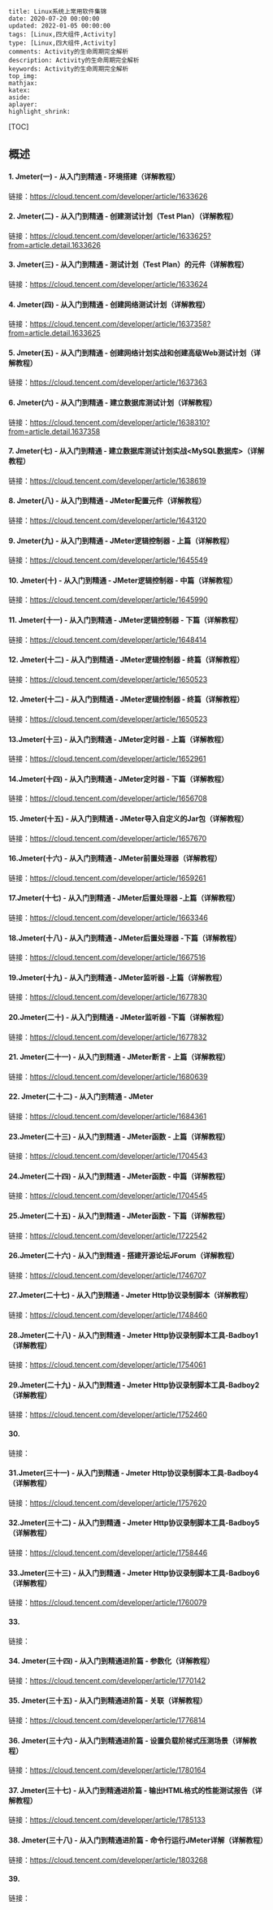```
title: Linux系统上常用软件集锦
date: 2020-07-20 00:00:00
updated: 2022-01-05 00:00:00
tags: [Linux,四大组件,Activity]
type: [Linux,四大组件,Activity]
comments: Activity的生命周期完全解析
description: Activity的生命周期完全解析
keywords: Activity的生命周期完全解析
top_img:
mathjax:
katex:
aside:
aplayer:
highlight_shrink:
```

[TOC]



## 概述

#### 1. Jmeter(一) - 从入门到精通 - 环境搭建（详解教程）

链接：https://cloud.tencent.com/developer/article/1633626

#### 2. Jmeter(二) - 从入门到精通 - 创建测试计划（Test Plan）（详解教程）

链接：https://cloud.tencent.com/developer/article/1633625?from=article.detail.1633626

#### 3. Jmeter(三) - 从入门到精通 - 测试计划（Test Plan）的元件（详解教程）

链接：https://cloud.tencent.com/developer/article/1633624

#### 4. Jmeter(四) - 从入门到精通 - 创建网络测试计划（详解教程）

链接：https://cloud.tencent.com/developer/article/1637358?from=article.detail.1633625

#### 5. Jmeter(五) - 从入门到精通 - 创建网络计划实战和创建高级Web测试计划（详解教程）

链接：https://cloud.tencent.com/developer/article/1637363

#### 6. Jmeter(六) - 从入门到精通 - 建立数据库测试计划（详解教程）

链接：https://cloud.tencent.com/developer/article/1638310?from=article.detail.1637358

#### 7. Jmeter(七) - 从入门到精通 - 建立数据库测试计划实战<MySQL数据库>（详解教程）

链接：https://cloud.tencent.com/developer/article/1638619

#### 8. Jmeter(八) - 从入门到精通 - JMeter配置元件（详解教程）

链接：https://cloud.tencent.com/developer/article/1643120

#### 9. Jmeter(九) - 从入门到精通 - JMeter逻辑控制器 - 上篇（详解教程）

链接：https://cloud.tencent.com/developer/article/1645549

#### 10. Jmeter(十) - 从入门到精通 - JMeter逻辑控制器 - 中篇（详解教程）

链接：https://cloud.tencent.com/developer/article/1645990

#### 11. Jmeter(十一) - 从入门到精通 - JMeter逻辑控制器 - 下篇（详解教程）

链接：https://cloud.tencent.com/developer/article/1648414

#### 12. Jmeter(十二) - 从入门到精通 - JMeter逻辑控制器 - 终篇（详解教程）

链接：https://cloud.tencent.com/developer/article/1650523

#### 12. Jmeter(十二) - 从入门到精通 - JMeter逻辑控制器 - 终篇（详解教程）

链接：https://cloud.tencent.com/developer/article/1650523

#### 13.Jmeter(十三) - 从入门到精通 - JMeter定时器 - 上篇（详解教程）

链接：https://cloud.tencent.com/developer/article/1652961

#### 14.Jmeter(十四) - 从入门到精通 - JMeter定时器 - 下篇（详解教程）

链接：https://cloud.tencent.com/developer/article/1656708

#### 15. Jmeter(十五) - 从入门到精通 - JMeter导入自定义的Jar包（详解教程）

链接：https://cloud.tencent.com/developer/article/1657670

#### 16.Jmeter(十六) - 从入门到精通 - JMeter前置处理器（详解教程）

链接：https://cloud.tencent.com/developer/article/1659261

#### 17.Jmeter(十七) - 从入门到精通 - JMeter后置处理器 -上篇（详解教程）

链接：https://cloud.tencent.com/developer/article/1663346

#### 18.Jmeter(十八) - 从入门到精通 - JMeter后置处理器 -下篇（详解教程）

链接：https://cloud.tencent.com/developer/article/1667516

#### 19.Jmeter(十九) - 从入门到精通 - JMeter监听器 -上篇（详解教程）

链接：https://cloud.tencent.com/developer/article/1677830

#### 20.Jmeter(二十) - 从入门到精通 - JMeter监听器 -下篇（详解教程）

链接：https://cloud.tencent.com/developer/article/1677832

#### 21. Jmeter(二十一) - 从入门到精通 - JMeter断言 - 上篇（详解教程）

链接：https://cloud.tencent.com/developer/article/1680639

#### 22. Jmeter(二十二) - 从入门到精通 - JMeter

链接：https://cloud.tencent.com/developer/article/1684361

#### 23.Jmeter(二十三) - 从入门到精通 - JMeter函数 - 上篇（详解教程）

链接：https://cloud.tencent.com/developer/article/1704543

#### 24.Jmeter(二十四) - 从入门到精通 - JMeter函数 - 中篇（详解教程）

链接：https://cloud.tencent.com/developer/article/1704545

#### 25.Jmeter(二十五) - 从入门到精通 - JMeter函数 - 下篇（详解教程）

链接：https://cloud.tencent.com/developer/article/1722542

#### 26.Jmeter(二十六) - 从入门到精通 - 搭建开源论坛JForum（详解教程）

链接：https://cloud.tencent.com/developer/article/1746707

#### 27.Jmeter(二十七) - 从入门到精通 - Jmeter Http协议录制脚本（详解教程）

链接：https://cloud.tencent.com/developer/article/1748460

#### 28.Jmeter(二十八) - 从入门到精通 - Jmeter Http协议录制脚本工具-Badboy1（详解教程）

链接：https://cloud.tencent.com/developer/article/1754061

#### 29.Jmeter(二十九) - 从入门到精通 - Jmeter Http协议录制脚本工具-Badboy2（详解教程）

链接：https://cloud.tencent.com/developer/article/1752460

#### 30.

链接：

#### 31.Jmeter(三十一) - 从入门到精通 - Jmeter Http协议录制脚本工具-Badboy4（详解教程）

链接：https://cloud.tencent.com/developer/article/1757620

#### 32.Jmeter(三十二) - 从入门到精通 - Jmeter Http协议录制脚本工具-Badboy5（详解教程）

链接：https://cloud.tencent.com/developer/article/1758446

#### 33.Jmeter(三十三) - 从入门到精通 - Jmeter Http协议录制脚本工具-Badboy6（详解教程）

链接：https://cloud.tencent.com/developer/article/1760079

#### 33.

链接：

#### 34. Jmeter(三十四) - 从入门到精通进阶篇 - 参数化（详解教程）

链接：https://cloud.tencent.com/developer/article/1770142

#### 35. Jmeter(三十五) - 从入门到精通进阶篇 - 关联（详解教程）

链接：https://cloud.tencent.com/developer/article/1776814

#### 36. Jmeter(三十六) - 从入门到精通进阶篇 - 设置负载阶梯式压测场景（详解教程）

链接：https://cloud.tencent.com/developer/article/1780164

#### 37. Jmeter(三十七) - 从入门到精通进阶篇 - 输出HTML格式的性能测试报告（详解教程）

链接：https://cloud.tencent.com/developer/article/1785133

#### 38. Jmeter(三十八) - 从入门到精通进阶篇 - 命令行运行JMeter详解（详解教程）

链接：https://cloud.tencent.com/developer/article/1803268

#### 39.

链接：
